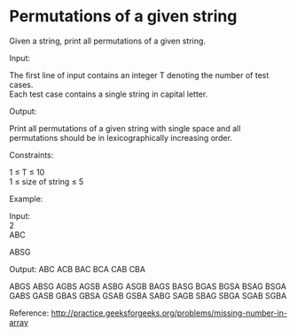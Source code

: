 # Permutations of a given string

Given a string, print all permutations of a given string.

Input:

The first line of input contains an integer T denoting the number of test cases.<br />
Each test case contains a single string in capital letter.<br />

Output:

Print all permutations of a given string with single space and all permutations should be in lexicographically increasing order.

Constraints:

1 ≤ T ≤ 10<br />
1 ≤ size of string ≤ 5<br />

Example:

Input:<br />
2<br />
ABC<br />

ABSG<br />

Output:
ABC ACB BAC BCA CAB CBA <br />

ABGS ABSG AGBS AGSB ASBG ASGB BAGS BASG BGAS BGSA BSAG BSGA GABS GASB GBAS GBSA GSAB GSBA SABG SAGB SBAG SBGA SGAB SGBA <br />

Reference: http://practice.geeksforgeeks.org/problems/missing-number-in-array

